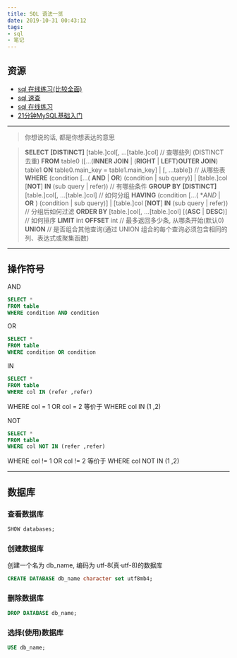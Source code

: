 ```yaml
---
title: SQL 语法一览
date: 2019-10-31 00:43:12
tags:
- sql
- 笔记
---
```


## 资源

- [sql 在线练习(比较全面)](https://sqlzoo.net/wiki/SQL_Tutorial/zh)
- [sql 速查](http://xuesql.cn/static/%E9%87%91%E8%80%81%E5%B8%88%E6%89%8B%E5%86%8C.html)
- [sql 在线练习](http://xuesql.cn/lesson/introduction)
- [21分钟MySQL基础入门](https://github.com/jaywcjlove/mysql-tutorial/blob/master/21-minutes-MySQL-basic-entry.md)
--------------------------

> 你想说的话, 都是你想表达的意思

> **SELECT** **[DISTINCT]** [table.]col[, ...[table.]col] // 查哪些列 (DISTINCT 去重)
**FROM** table0 ([...(**INNER JOIN** | (**RIGHT** | **LEFT**)**OUTER JOIN**) table1 **ON** table0.main_key = table1.main_key] | [, ...table]) // 从哪些表
**WHERE** (condition [...( **AND** | **OR**) (condition | sub query)] | [table.]col [**NOT**] **IN** (sub query | refer)) // 有哪些条件
**GROUP BY** **[DISTINCT]** [table.]col[, ...[table.]col] // 如何分组
**HAVING** (condition [...( **AND* | **OR** ) (condition | sub query)] | [table.]col [**NOT**] **IN** (sub query | refer)) // 分组后如何过滤
**ORDER BY** [table.]col[, ...[table.]col] [(**ASC** | **DESC**)] // 如何排序
**LIMIT** int **OFFSET** int // 最多返回多少条, 从哪条开始(默认0)
**UNION** // 是否组合其他查询(通过 UNION 组合的每个查询必须包含相同的列、表达式或聚集函数)

---

<!-- more -->

## 操作符号

AND
```sql
SELECT *
FROM table
WHERE condition AND condition
```

OR
```sql
SELECT *
FROM table
WHERE condition OR condition
```

IN
```sql
SELECT *
FROM table
WHERE col IN (refer ,refer)
```
WHERE col = 1 OR col = 2
等价于
WHERE col IN (1 ,2)

NOT
```sql
SELECT *
FROM table
WHERE col NOT IN (refer ,refer)
```
WHERE col != 1 OR col != 2
等价于
WHERE col NOT IN (1 ,2)

---

## 数据库

### 查看数据库
```sql
SHOW databases;
```

### 创建数据库
创建一个名为 db_name, 编码为 utf-8(真·utf-8)的数据库
```sql
CREATE DATABASE db_name character set utf8mb4;
```

### 删除数据库
```sql
DROP DATABASE db_name;
```

### 选择(使用)数据库
```sql
USE db_name;
```


